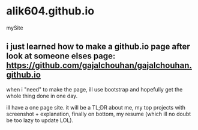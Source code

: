 # alik604.github.io
mySite


## i just learned how to make a github.io page after look at someone elses page: https://github.com/gajalchouhan/gajalchouhan.github.io
when i "need" to make the page, ill use bootstrap and hopefully get the whole thing done in one day. 

ill have a one page site. it will be a TL;DR about me, my top projects with screenshot + explanation, finally on bottom, my resume (which ill no doubt be too lazy to update LOL). 
